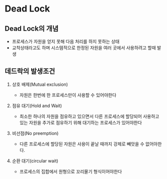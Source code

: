 # Dead Lock

## Dead Lock의 개념

- 프로세스가 자원을 얻지 못해 다음 처리를 하지 못하는 상태
- 교착상태라고도 하며 시스템적으로 한정된 자원을 여러 곳에서 사용하려고 할때 발생

## 데드락의 발생조건

1. 상호 배제(Mutual exclusion)
    - 자원은 한번에 한 프로세스만이 사용할 수 있어야한다

2. 점유 대기(Hold and Wait)
    - 최소한 하나의 자원을 점유하고 있으면서 다른 프로세스에 할당되어 사용하고 있는 자원을 추가로 점유하기 위해 대기하는 프로세스가 있어야한다

3. 비선점(No preemption)
    - 다른 프로세스에 할당된 자원은 사용이 끝날 때까지 강제로 빼앗을 수 없어야한다.

4. 순환 대기(circular wait)
    - 프로세스의 집합에서 원형으로 꼬리물기 형식이어야한다
